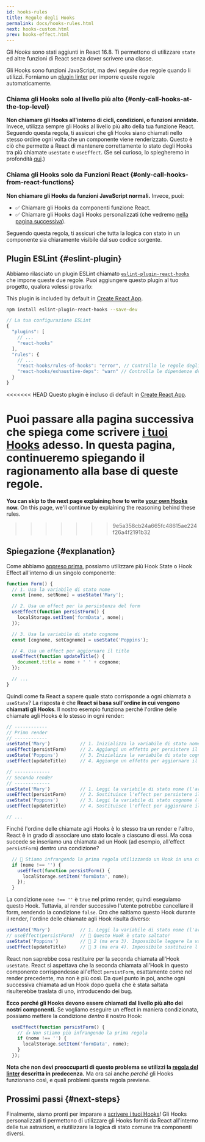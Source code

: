 ```yaml
---
id: hooks-rules
title: Regole degli Hooks
permalink: docs/hooks-rules.html
next: hooks-custom.html
prev: hooks-effect.html
---
```


Gli *Hooks* sono stati aggiunti in React 16.8. Ti permettono di utilizzare `state` ed altre funzioni di React senza dover scrivere una classe.

Gli Hooks sono funzioni JavaScript, ma devi seguire due regole quando li utilizzi. Forniamo un [plugin linter](https://www.npmjs.com/package/eslint-plugin-react-hooks) per imporre queste regole automaticamente.

### Chiama gli Hooks solo al livello più alto {#only-call-hooks-at-the-top-level}

**Non chiamare gli Hooks all'interno di cicli, condizioni, o funzioni annidate.** Invece, utilizza sempre gli Hooks al livello più alto della tua funzione React. Seguendo questa regola, ti assicuri che gli Hooks siano chiamati nello stesso ordine ogni volta che un componente viene renderizzato. Questo è ciò che permette a React di mantenere correttamente lo stato degli Hooks tra più chiamate `useState` e `useEffect`. (Se sei curioso, lo spiegheremo in profondità [qui](#explanation).)

### Chiama gli Hooks solo da Funzioni React {#only-call-hooks-from-react-functions}

**Non chiamare gli Hooks da funzioni JavaScript normali.** Invece, puoi:

* ✅ Chiamare gli Hooks da componenti funzione React.
* ✅ Chiamare gli Hooks dagli Hooks personalizzati (che vedremo [nella pagina successiva](/docs/hooks-custom.html)).

Seguendo questa regola, ti assicuri che tutta la logica con stato in un componente sia chiaramente visibile dal suo codice sorgente.

## Plugin ESLint {#eslint-plugin}

Abbiamo rilasciato un plugin ESLint chiamato [`eslint-plugin-react-hooks`](https://www.npmjs.com/package/eslint-plugin-react-hooks) che impone queste due regole. Puoi aggiungere questo plugin al tuo progetto, qualora volessi provarlo:

This plugin is included by default in [Create React App](/docs/create-a-new-react-app.html#create-react-app).

```bash
npm install eslint-plugin-react-hooks --save-dev
```

```js
// La tua configurazione ESLint
{
  "plugins": [
    // ...
    "react-hooks"
  ],
  "rules": {
    // ...
    "react-hooks/rules-of-hooks": "error", // Controlla le regole degli Hooks
    "react-hooks/exhaustive-deps": "warn" // Controlla le dipendenze dell'effect
  }
}
```

<<<<<<< HEAD
Questo plugin è incluso di default in [Create React App](/docs/create-a-new-react-app.html#create-react-app).

**Puoi passare alla pagina successiva che spiega come scrivere [i tuoi Hooks](/docs/hooks-custom.html) adesso.** In questa pagina, continueremo spiegando il ragionamento alla base di queste regole.
=======
**You can skip to the next page explaining how to write [your own Hooks](/docs/hooks-custom.html) now.** On this page, we'll continue by explaining the reasoning behind these rules.
>>>>>>> 9e5a358cb24a665fc48615ae224f26a4f2191b32

## Spiegazione {#explanation}

Come abbiamo [appreso prima](/docs/hooks-state.html#tip-using-multiple-state-variables), possiamo utilizzare più Hook State o Hook Effect all'interno di un singolo componente:

```js
function Form() {
  // 1. Usa la variabile di stato nome
  const [nome, setNome] = useState('Mary');

  // 2. Usa un effect per la persistenza del form
  useEffect(function persistForm() {
    localStorage.setItem('formData', nome);
  });

  // 3. Usa la variabile di stato cognome
  const [cognome, setCognome] = useState('Poppins');

  // 4. Usa un effect per aggiornare il title
  useEffect(function updateTitle() {
    document.title = nome + ' ' + cognome;
  });

  // ...
}
```

Quindi come fa React a sapere quale stato corrisponde a ogni chiamata a `useState`? La risposta è che **React si basa sull'ordine in cui vengono chiamati gli Hooks**. Il nostro esempio funziona perché l'ordine delle chiamate agli Hooks è lo stesso in ogni render:

```js
// ------------
// Primo render
// ------------
useState('Mary')           // 1. Inizializza la variabile di stato nome con 'Mary'
useEffect(persistForm)     // 2. Aggiungi un effetto per persistere il form
useState('Poppins')        // 3. Inizializza la variabile di stato cognome con 'Poppins'
useEffect(updateTitle)     // 4. Aggiunge un effetto per aggiornare il title

// -------------
// Secondo render
// -------------
useState('Mary')           // 1. Leggi la variabile di stato nome (l'argomento è ignorato)
useEffect(persistForm)     // 2. Sostituisce l'effect per persistere il form
useState('Poppins')        // 3. Leggi la variabile di stato cognome (l'argomento è ignorato)
useEffect(updateTitle)     // 4. Sostituisce l'effect per aggiornare il title

// ...
```

Finché l'ordine delle chiamate agli Hooks è lo stesso tra un render e l'altro, React è in grado di associare uno stato locale a ciascuno di essi. Ma cosa succede se inseriamo una chiamata ad un Hook (ad esempio, all'effect `persistForm`) dentro una condizione?

```js
  // 🔴 Stiamo infrangendo la prima regola utilizzando un Hook in una condizione
  if (nome !== '') {
    useEffect(function persistForm() {
      localStorage.setItem('formData', nome);
    });
  }
```

La condizione `nome !== ''` è `true` nel primo render, quindi eseguiamo questo Hook. Tuttavia, al render successivo l'utente potrebbe cancellare il form, rendendo la condizione `false`. Ora che saltiamo questo Hook durante il render, l'ordine delle chiamate agli Hook risulta diverso:

```js
useState('Mary')           // 1. Leggi la variabile di stato nome (l'argomento è ignorato)
// useEffect(persistForm)  // 🔴 Questo Hook è stato saltato!
useState('Poppins')        // 🔴 2 (ma era 3). Impossibile leggere la variabile di stato cognome
useEffect(updateTitle)     // 🔴 3 (ma era 4). Impossibile sostituire l'effect per aggiornare il title
```

React non saprebbe cosa restituire per la seconda chiamata all'Hook `useState`. React si aspettava che la seconda chiamata all'Hook in questo componente corrispondesse all'effect `persistForm`, esattamente come nel render precedente, ma non è più così. Da quel punto in poi, anche ogni successiva chiamata ad un Hook dopo quella che è stata saltata risulterebbe traslata di uno, introducendo dei bug.

**Ecco perché gli Hooks devono essere chiamati dal livello più alto dei nostri componenti.** Se vogliamo eseguire un effect in maniera condizionata, possiamo mettere la condizione *dentro* il nostro Hook:

```js
  useEffect(function persistForm() {
    // 👍 Non stiamo più infrangendo la prima regola
    if (nome !== '') {
      localStorage.setItem('formData', nome);
    }
  });
```

**Nota che non devi preoccuparti di questo problema se utilizzi la [regola del linter](https://www.npmjs.com/package/eslint-plugin-react-hooks) descritta in predecenza.** Ma ora sai anche *perché* gli Hooks funzionano così, e quali problemi questa regola previene.

## Prossimi passi {#next-steps}

Finalmente, siamo pronti per imparare a [scrivere i tuoi Hooks](/docs/hooks-custom.html)! Gli Hooks personalizzati ti permettono di utilizzare gli Hooks forniti da React all'interno delle tue astrazioni, e riutilizzare la logica di stato comune tra componenti diversi.
